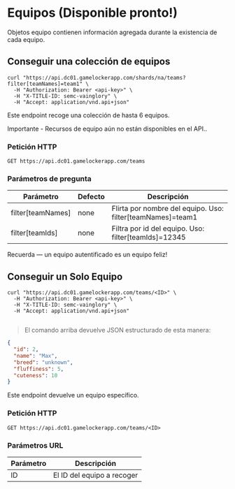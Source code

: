 # Equipos (Disponible pronto!)
 
Objetos equipo contienen información agregada durante la existencia de cada equipo.
 
## Conseguir una colección de equipos 

```shell
curl "https://api.dc01.gamelockerapp.com/shards/na/teams?filter[teamNames]=team1" \
  -H "Authorization: Bearer <api-key>" \
  -H "X-TITLE-ID: semc-vainglory" \
  -H "Accept: application/vnd.api+json"
```

Este endpoint recoge una colección de hasta 6 equipos.

<aside class="warning">
Importante - Recursos de equipo aún no están disponibles en el API..
</aside>

### Petición HTTP

`GET https://api.dc01.gamelockerapp.com/teams`
 
### Parámetros de pregunta
 
Parámetro | Defecto | Descripción
--------- | ------- | -----------
filter[teamNames] | none | Flirta por nombre del equipo. Uso: filter[teamNames]=team1
filter[teamIds] | none | Filtra por id del equipo. Uso: filter[teamIds]=12345

<aside class="success">
Recuerda — un equipo autentificado es un equipo feliz!
</aside>

## Conseguir un Solo Equipo

```shell
curl "https://api.dc01.gamelockerapp.com/teams/<ID>" \
  -H "Authorization: Bearer <api-key>" \
  -H "X-TITLE-ID: semc-vainglory" \
  -H "Accept: application/vnd.api+json"
```

```python
```
> El comando arriba devuelve JSON estructurado de esta manera:

```json
{
  "id": 2,
  "name": "Max",
  "breed": "unknown",
  "fluffiness": 5,
  "cuteness": 10
}
```

Este endpoint devuelve un equipo específico.

### Petición HTTP

`GET https://api.dc01.gamelockerapp.com/teams/<ID>`
 
### Parámetros URL
 
Parámetro | Descripción
--------- | -----------
ID | El ID del equipo a recoger